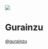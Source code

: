 <img src="https://img.wattpad.com/userbgs/jomssans_.1920.62277.jpg">
<h1 class="h1head">Gurainzu</h1>
<a href="https://www.instagram.com/gurainzu" target="_blank"><p class="p1head">@gurainzu</p></a>
